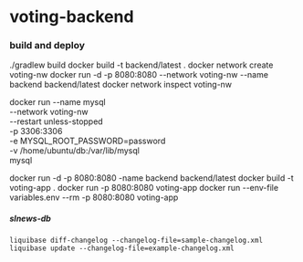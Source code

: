 # voting-backend

### build and deploy
./gradlew build
docker build -t backend/latest .
docker network create voting-nw
docker run -d -p 8080:8080 --network voting-nw --name backend backend/latest
docker network inspect voting-nw

docker run --name mysql \
--network voting-nw \
--restart unless-stopped \
-p 3306:3306 \
-e MYSQL_ROOT_PASSWORD=password \
-v /home/ubuntu/db:/var/lib/mysql \
mysql

docker run -d -p 8080:8080 -name backend backend/latest
    docker build -t voting-app .
    docker run -p 8080:8080 voting-app
    docker run --env-file variables.env --rm -p 8080:8080 voting-app
##### slnews-db
    liquibase diff-changelog --changelog-file=sample-changelog.xml
    liquibase update --changelog-file=example-changelog.xml